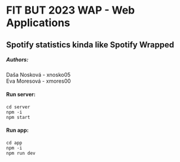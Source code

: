 # FIT BUT 2023 WAP - Web Applications
## Spotify statistics kinda like Spotify Wrapped

##### Authors:
Daša Nosková - xnosko05 <br />
Eva Moresová - xmores00 <br />

#### Run server:
`cd server` <br />
`npm -i ` <br />
`npm start`
#### Run app:
`cd app` <br />
`npm -i ` <br />
`npm run dev`
